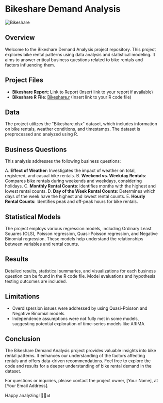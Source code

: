 # Bikeshare Demand Analysis

![Bikeshare](https://www.eastbaytimes.com/wp-content/uploads/2016/07/20140407__0408bikeshare1.jpg?w=645)

## Overview
Welcome to the Bikeshare Demand Analysis project repository. This project explores bike rental patterns using data analysis and statistical modeling. It aims to answer critical business questions related to bike rentals and factors influencing them.

## Project Files
- **Bikeshare Report**: [Link to Report](#) (Insert link to your report if available)
- **Bikeshare R File**: [Bikeshare.r](Bikeshare.r) (Insert link to your R code file)

## Data
The project utilizes the "Bikeshare.xlsx" dataset, which includes information on bike rentals, weather conditions, and timestamps. The dataset is preprocessed and analyzed using R.

## Business Questions
This analysis addresses the following business questions:

A. **Effect of Weather**: Investigates the impact of weather on total, registered, and casual bike rentals.
B. **Weekend vs. Weekday Rentals**: Compares bike rentals during weekends and weekdays, considering holidays.
C. **Monthly Rental Counts**: Identifies months with the highest and lowest rental counts.
D. **Day of the Week Rental Counts**: Determines which days of the week have the highest and lowest rental counts.
E. **Hourly Rental Counts**: Identifies peak and off-peak hours for bike rentals.

## Statistical Models
The project employs various regression models, including Ordinary Least Squares (OLS), Poisson regression, Quasi-Poisson regression, and Negative Binomial regression. These models help understand the relationships between variables and rental counts.

## Results
Detailed results, statistical summaries, and visualizations for each business question can be found in the R code file. Model evaluations and hypothesis testing outcomes are included.

## Limitations
- Overdispersion issues were addressed by using Quasi-Poisson and Negative Binomial models.
- Independence assumptions were not fully met in some models, suggesting potential exploration of time-series models like ARIMA.

## Conclusion
The Bikeshare Demand Analysis project provides valuable insights into bike rental patterns. It enhances our understanding of the factors affecting rentals and offers data-driven recommendations. Feel free to explore the code and results for a deeper understanding of bike rental demand in the dataset.

For questions or inquiries, please contact the project owner, [Your Name], at [Your Email Address].

Happy analyzing! 🚴‍♂️📊
